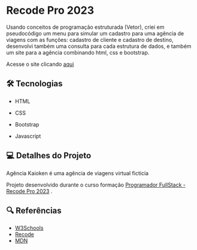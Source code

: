 
# Recode Pro 2023

Usando conceitos de programação estruturada (Vetor), criei em pseudocódigo um menu para simular um cadastro para uma agência de viagens com as funções: cadastro de cliente e cadastro de destino, desenvolvi também uma 
consulta para cada estrutura de dados, e também um site para a agência combinando html, css e bootstrap.

Acesse o site clicando [aqui](https://guidev1989.github.io/Recode-Pro-2023-Projeto-Individual)



## 🛠 Tecnologias 

- HTML

- CSS

- Bootstrap

- Javascript



## 💻 Detalhes do Projeto



Agência Kaioken é uma agência de viagens virtual ficticia 

Projeto desenvolvido durante o curso formação [Programador FullStack - Recode Pro 2023](https://recodepro.org.br/) .


## 🔍 Referências

- [W3Schools](https://www.w3schools.com/)
- [Recode](https://recodepro.org.br/)
- [MDN](https://developer.mozilla.org/pt-BR/docs/Web)





